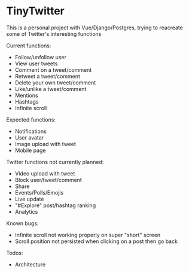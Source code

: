 # TinyTwitter


This is a personal project with Vue/Django/Postgres, trying to reacreate some of Twitter's interesting functions


Current functions:
* Follow/unfollow user
* View user tweets
* Comment on a tweet/comment
* Retweet a tweet/comment
* Delete your own tweet/comment
* Like/unlike a tweet/comment
* Mentions
* Hashtags
* Infinite scroll


Expected functions:
* Notifications
* User avatar
* Image upload with tweet
* Mobile page


Twitter functions not currently planned:
* Video upload with tweet
* Block user/tweet/comment
* Share
* Events/Polls/Emojis
* Live update
* "#Explore" post/hashtag ranking
* Analytics


Known bugs:
* Infinite scroll not working properly on super "short" screen
* Scroll position not persisted when clicking on a post then go back


Todos:
* Architecture

